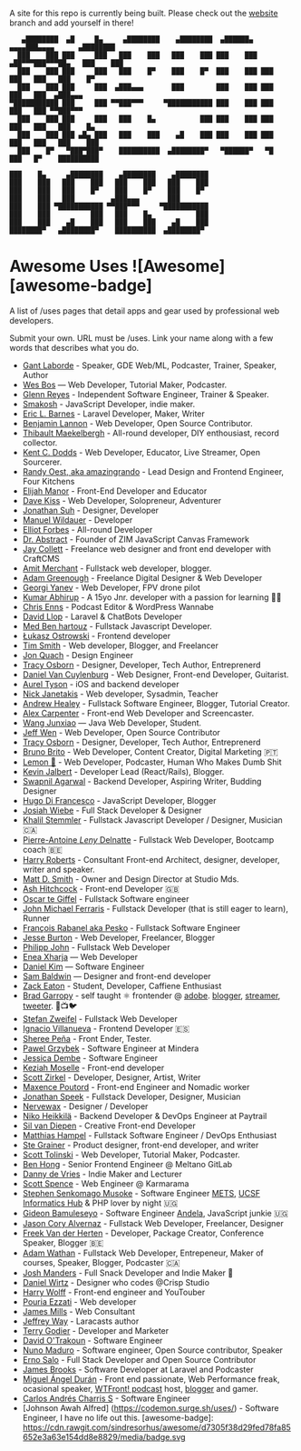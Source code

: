 A site for this repo is currently being built. Please check out the [website](https://github.com/wesbos/awesome-uses/tree/website) branch and add yourself in there! 
```
   ▄████████  ▄█     █▄     ▄████████    ▄████████  ▄██████▄    ▄▄▄▄███▄▄▄▄      ▄████████
  ███    ███ ███     ███   ███    ███   ███    ███ ███    ███ ▄██▀▀▀███▀▀▀██▄   ███    ███
  ███    ███ ███     ███   ███    █▀    ███    █▀  ███    ███ ███   ███   ███   ███    █▀
  ███    ███ ███     ███  ▄███▄▄▄       ███        ███    ███ ███   ███   ███  ▄███▄▄▄
▀███████████ ███     ███ ▀▀███▀▀▀     ▀███████████ ███    ███ ███   ███   ███ ▀▀███▀▀▀
  ███    ███ ███     ███   ███    █▄           ███ ███    ███ ███   ███   ███   ███    █▄
  ███    ███ ███ ▄█▄ ███   ███    ███    ▄█    ███ ███    ███ ███   ███   ███   ███    ███
  ███    █▀   ▀███▀███▀    ██████████  ▄████████▀   ▀██████▀   ▀█   ███   █▀    ██████████

███    █▄     ▄████████    ▄████████    ▄████████
███    ███   ███    ███   ███    ███   ███    ███
███    ███   ███    █▀    ███    █▀    ███    █▀
███    ███   ███         ▄███▄▄▄       ███
███    ███ ▀███████████ ▀▀███▀▀▀     ▀███████████
███    ███          ███   ███    █▄           ███
███    ███    ▄█    ███   ███    ███    ▄█    ███
████████▀   ▄████████▀    ██████████  ▄████████▀

```

# Awesome Uses ![Awesome][awesome-badge]

A list of /uses pages that detail apps and gear used by professional web developers.

Submit your own. URL must be /uses. Link your name along with a few words that describes what you do.

* [Gant Laborde](http://gantlaborde.com/uses) - Speaker, GDE Web/ML, Podcaster, Trainer, Speaker, Author
* [Wes Bos](https://wesbos.com/uses) — Web Developer, Tutorial Maker, Podcaster.
* [Glenn Reyes](https://glennreyes.com/uses) - Independent Software Engineer, Trainer & Speaker.
* [Smakosh](https://smakosh.com/the-tech-tools-I-use) - JavaScript Developer, indie maker.
* [Eric L. Barnes](https://ericlbarnes.com/uses/) - Laravel Developer, Maker, Writer
* [Benjamin Lannon](https://lannonbr.com/uses/) - Web Developer, Open Source Contributor.
* [Thibault Maekelbergh](https://thibmaek.com/uses) - All-round developer, DIY enthousiast, record collector.
* [Kent C. Dodds](https://kentcdodds.com/uses) - Web Developer, Educator, Live Streamer, Open Sourcerer.
* [Randy Oest, aka amazingrando](https://randyoest.com/uses/) - Lead Design and Frontend Engineer, Four Kitchens
* [Elijah Manor](https://elijahmanor.com/uses) - Front-End Developer and Educator
* [Dave Kiss](https://davekiss.com/uses) - Web Developer, Solopreneur, Adventurer
* [Jonathan Suh](https://jonsuh.com/uses) - Designer, Developer
* [Manuel Wildauer](https://wildauer.io/uses) - Developer
* [Elliot Forbes](https://tutorialedge.net/uses/) - All-round Developer
* [Dr. Abstract](https://zimjs.com/uses/) - Founder of ZIM JavaScript Canvas Framework
* [Jay Collett](https://www.jaycollett.co/uses/) - Freelance web designer and front end developer with CraftCMS
* [Amit Merchant](https://www.amitmerchant.com/uses/) - Fullstack web developer, blogger.
* [Adam Greenough](https://adamgreenough.me/uses/) - Freelance Digital Designer & Web Developer
* [Georgi Yanev](https://gyanev.com/uses/) - Web Developer, FPV drone pilot
* [Kumar Abhirup](https://kumar.now.sh/uses) - A 15yo Jnr. developer with a passion for learning 👋🏻
* [Chris Enns](https://chrisenns.com/uses/) - Podcast Editor & WordPress Wannabe
* [David Llop](https://davidllop.com/uses/) - Laravel & ChatBots Developer
* [Med Ben hartouz](https://benhartouz.com/uses/) - Fullstack Javascript Developer.
* [Łukasz Ostrowski](https://ostrowski.ninja/uses/) - Frontend developer
* [Tim Smith](https://www.iamtimsmith.com/uses) - Web developer, Blogger, and Freelancer
* [Jon Quach](https://jonquach.com/uses/) - Design Engineer
* [Tracy Osborn](https://limedaring.com/uses/) - Designer, Developer, Tech Author, Entreprenerd
* [Daniel Van Cuylenburg](https://dvanc.co/uses/) - Web Designer, Front-end Developer, Guitarist.
* [Aurel Tyson](https://aureltyson.info/uses) - iOS and backend developer
* [Nick Janetakis](https://nickjanetakis.com/uses) - Web developer, Sysadmin, Teacher
* [Andrew Healey](https://healeycodes.com/uses/) - Fullstack Software Engineer, Blogger, Tutorial Creator.
* [Alex Carpenter](https://alexcarpenter.me/uses/) - Front-end Web Developer and Screencaster.
* [Wang Junxiao](http://www.feng0207.site/uses/) — Java Web Developer, Student.
* [Jeff Wen](https://sinchang.me/uses/) - Web Developer, Open Source Contributor
* [Tracy Osborn](https://limedaring.com/uses/) - Designer, Developer, Tech Author, Entreprenerd
* [Bruno Brito](https://brunobrito.pt/uses/) - Web Developer, Content Creator, Digital Marketing 🇵🇹
* [Lemon 🍋](https://ahoylemon.xyz/uses/) - Web Developer, Podcaster, Human Who Makes Dumb Shit
* [Kevin Jalbert](https://kevinjalbert.com/uses/) - Developer Lead (React/Rails), Blogger.
* [Swapnil Agarwal](https://swapnil.net/uses/) - Backend Developer, Aspiring Writer, Budding Designer
* [Hugo Di Francesco](https://codewithhugo.com/uses/) - JavaScript Developer, Blogger
* [Josiah Wiebe](https://jwie.be/uses/) - Full Stack Developer & Designer
* [Khalil Stemmler](https://khalilstemmler.com/uses/) - Fullstack Javascript Developer / Designer, Musician 🇨🇦
* [Pierre-Antoine _Leny_ Delnatte](https://leny.me/uses/) - Fullstack Web Developer, Bootcamp coach 🇧🇪
* [Harry Roberts](https://csswizardry.com/uses/) - Consultant Front-end Architect, designer, developer, writer and speaker.
* [Matt D. Smith](http://mds.is/using-stuff/) - Owner and Design Director at Studio Mds.
* [Ash Hitchcock](https://www.ashleyhitchcock.com/uses) - Front-end Developer 🇬🇧
* [Oscar te Giffel](https://oscartegiffel.com/uses/) - Fullstack Software engineer
* [John Michael Ferraris](https://jhnferraris.dev/uses/) - Fullstack Developer (that is still eager to learn), Runner
* [François Rabanel aka Pesko](https://peskoo.github.io/lasalledutemps/articles/2019-04/uses) - Fullstack Software Engineer
* [Jesse Burton](https://burtonmediainc.com/uses) - Web Developer, Freelancer, Blogger
* [Philipp John](https://www.jplace.de/uses) - Fullstack Web Developer
* [Enea Xharja](https://eneaxharja.com/uses) — Web Developer
* [Daniel Kim](https://www.danielkim.io/uses) — Software Engineer
* [Sam Baldwin](https://sambaldwin.info/uses) — Designer and front-end developer
* [Zack Eaton](https://zackeaton.com/uses/) - Student, Developer, Caffiene Enthusiast
* [Brad Garropy](https://bradgarropy.com/uses) - self taught ⚛ frontender @ [adobe](https://www.adobe.com/). [blogger](https://bradgarropy.com), [streamer](https://youtube.com/bradgarropy), [tweeter](https://twitter.com/bradgarropy). 📝📺🐦
* [Stefan Zweifel](https://stefanzweifel.io/uses/) - Fullstack Web Developer
* [Ignacio Villanueva](https://ignaciodenuevo.com/uses) - Frontend Developer 🇪🇸
* [Sheree Peña](https://smariapena.com/uses) - Front Ender, Tester.
* [Pawel Grzybek](https://pawelgrzybek.com/uses/) - Software Engineer at Mindera
* [Jessica Dembe](https://www.jessicadembe.tech/uses/) - Software Engineer
* [Keziah Moselle](https://blog.keziahmoselle.fr/uses/) - Front-end developer
* [Scott Zirkel](https://scottzirkel.com/uses) - Developer, Designer, Artist, Writer
* [Maxence Poutord](https://www.maxpou.fr/uses/) - Front-end Engineer and Nomadic worker
* [Jonathan Speek](https://speek.design/uses/) - Fullstack Developer, Designer, Musician
* [Nervewax](https://nervewax.com/uses/) - Designer / Developer
* [Niko Heikkilä](https://nikoheikkila.fi/uses/) - Backend Developer & DevOps Engineer at Paytrail
* [Sil van Diepen](https://silvandiepen.nl/uses/) - Creative Front-end Developer
* [Matthias Hampel](https://dev.to/fullstack_to/tools-services-i-use-je9) - Fullstack Software Engineer / DevOps Enthusiast
* [Ste Grainer](https://stegrainer.com/uses) - Product designer, front-end developer, and writer
* [Scott Tolinski](https://kit.com/leveluptutorials/podcasting-screencasting-gear) -  Web Developer, Tutorial Maker, Podcaster.
* [Ben Hong](https://www.bencodezen.io/uses/) - Senior Frontend Engineer @ Meltano GitLab
* [Danny de Vries](https://dandevri.es/uses/) - Indie Maker and Lecturer
* [Scott Spence](https://scottspence.me/uses) - Web Engineer @ Karmarama
* [Stephen Senkomago Musoke](https://ssmusoke.com/uses/) - Software Engineer [METS](https://mets.or.ug/), [UCSF Informatics Hub](https://globalhealthsciences.ucsf.edu/resources/informatics-hub) & PHP lover by night 🇺🇬
* [Gideon Bamuleseyo](https://medium.com/developer-circle-kampala/what-i-use-my-tools-of-trade-552655db4b8d) - Software Engineer [Andela](https://andela.com/), JavaScript junkie 🇺🇬
* [Jason Cory Alvernaz](https://jasoncoryalvernaz.com/uses/) - Fullstack Web Developer, Freelancer, Designer
* [Freek Van der Herten](https://freek.dev/uses/) - Developer, Package Creator, Conference Speaker, Blogger 🇧🇪
* [Adam Wathan](https://adamwathan.me/uses/) - Fullstack Web Developer, Entrepeneur, Maker of courses, Speaker, Blogger, Podcaster 🇨🇦
* [Josh Manders](https://joshmanders.com/uses/) - Full Snack Developer and Indie Maker 🌯
* [Daniel Wirtz](https://danielwirtz.com/uses/) - Designer who codes @Crisp Studio
* [Harry Wolff](https://hswolff.com/uses/) - Front-end engineer and YouTouber
* [Pouria Ezzati](https://pouria.dev/uses/) - Web developer
* [James Mills](https://jamesmills.co.uk/uses/) - Web Consultant
* [Jeffrey Way](https://laracasts.com/blog/laracasts-uses) - Laracasts author
* [Terry Godier](https://terrygodier.com/uses/) - Developer and Marketer
* [David O'Trakoun](https://www.davidosomething.com/uses/) - Software Engineer
* [Nuno Maduro](https://nunomaduro.com/uses/) - Software engineer, Open Source contributor, Speaker
* [Erno Salo](https://endormi.io/uses/) - Full Stack Developer and Open Source Contributor
* [James Brooks](https://james.brooks.page/uses/) - Software Developer at Laravel and Podcaster
* [Miguel Ángel Durán](https://midu.dev/uses/) - Front end passionate, Web Performance freak, ocasional speaker, [WTFront! podcast](https://midu.dev/what-the-front-podcast) host, [blogger](https://midu.dev/) and gamer.
* [Carlos Andrés Charris S](https://www.carloscharris.com/uses/) - Software Engineer
* [Johnson Awah Alfred] (https://codemon.surge.sh/uses/) - Software Engineer, I have no life out this.
[awesome-badge]: https://cdn.rawgit.com/sindresorhus/awesome/d7305f38d29fed78fa85652e3a63e154dd8e8829/media/badge.svg
